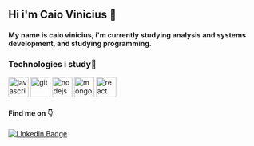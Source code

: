 ## Hi i'm Caio Vinicius 👋 

#### My name is caio vinicius, i'm currently studying analysis and systems development, and studying programming.

### Technologies i study🚀
<div class="row">
 <img src="https://cdn.svgporn.com/logos/javascript.svg" alt="javascript" width="40" height="40"/>
 <img src="https://cdn.svgporn.com/logos/git-icon.svg" alt="git" width="40" height="40"/>
 <img src="https://cdn.svgporn.com/logos/nodejs-icon.svg" alt="nodejs" width="40" height="40"/>
 <img src="https://img.icons8.com/color/452/mongodb.png" alt="mongodb" width="40" height="40"/>
 <img src="https://cdn.svgporn.com/logos/react.svg" alt="react" width="40" height="40"/> 
</div>

#### Find me on 👇
[![Linkedin Badge](https://img.shields.io/badge/-LinkedIn-blue?style=flat-square&logo=Linkedin&logoColor=white&link=https://www.linkedin.com/in/caio-vinicius-275b6a199/)](https://www.linkedin.com/in/caio-vinicius-275b6a199/)
<!--
**caiov13/caiov13** is a ✨ _special_ ✨ repository because its `README.md` (this file) appears on your GitHub profile.

Here are some ideas to get you started:

- 🔭 I’m currently working on ...
- 🌱 I’m currently learning ...
- 👯 I’m looking to collaborate on ...
- 🤔 I’m looking for help with ...
- 💬 Ask me about ...
- 📫 How to reach me: ...
- 😄 Pronouns: ...
- ⚡ Fun fact: ...
-->
